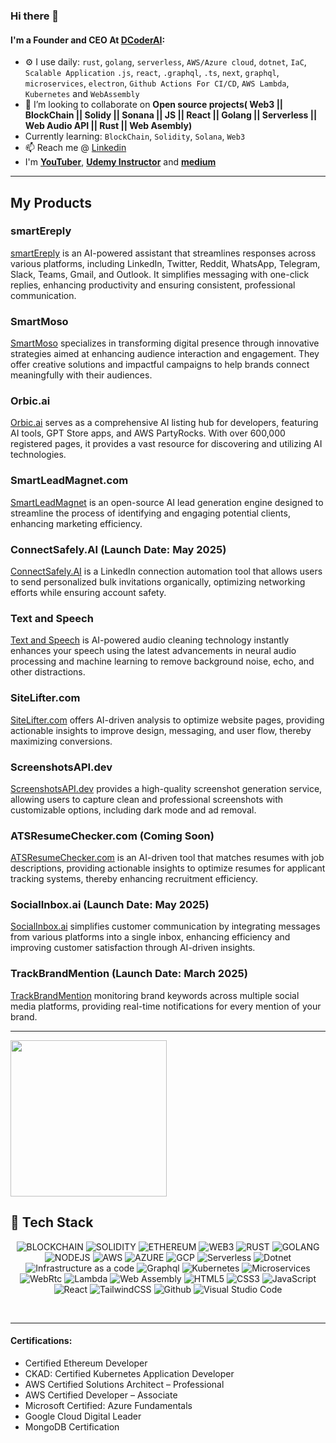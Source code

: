 ### Hi there 👋

#### I'm a Founder and CEO At [**DCoderAI**](https://dcoder.ai/):

- ⚙️ I use daily: `rust`, `golang`, `serverless`, `AWS/Azure cloud`, `dotnet`, `IaC`, `Scalable Application` `.js`, `react`, `.graphql`, `.ts`, `next`, `graphql`, `microservices`, `electron`, `Github Actions For CI/CD`, `AWS Lambda`, `Kubernetes` and `WebAssembly`
- 👯 I’m looking to collaborate on **Open source projects( Web3 || BlockChain || Solidy || Sonana || JS || React || Golang || Serverless || Web Audio API || Rust || Web Asembly)**
- Currently learning: `BlockChain`, `Solidity`, `Solana`, `Web3`
- 📫 Reach me @ [Linkedin](https://www.linkedin.com/in/Durgaprasad-Budhwani/)
- I'm [**YouTuber**](https://www.youtube.com/channel/UCQqzk4nb_oVDkhnWp4miUHw), [**Udemy Instructor**](https://www.udemy.com/user/durgaprasad-budhwani/) and [**medium**](https://medium.com/@durgaprasadbudhwani)

--------------

## My Products

### smartEreply

[smartEreply](https://smartereply.com) is an AI-powered assistant that streamlines responses across various platforms, including LinkedIn, Twitter, Reddit, WhatsApp, Telegram, Slack, Teams, Gmail, and Outlook. It simplifies messaging with one-click replies, enhancing productivity and ensuring consistent, professional communication. 

### SmartMoso

[SmartMoso](https://smartmoso.com) specializes in transforming digital presence through innovative strategies aimed at enhancing audience interaction and engagement. They offer creative solutions and impactful campaigns to help brands connect meaningfully with their audiences.

### Orbic.ai

[Orbic.ai](https://orbic.ai) serves as a comprehensive AI listing hub for developers, featuring AI tools, GPT Store apps, and AWS PartyRocks. With over 600,000 registered pages, it provides a vast resource for discovering and utilizing AI technologies.

### SmartLeadMagnet.com

[SmartLeadMagnet](https://smartleadmagnet.com/) is an open-source AI lead generation engine designed to streamline the process of identifying and engaging potential clients, enhancing marketing efficiency.

### ConnectSafely.AI (Launch Date: May 2025)

[ConnectSafely.AI](https://connectsafely.ai) is a LinkedIn connection automation tool that allows users to send personalized bulk invitations organically, optimizing networking efforts while ensuring account safety.

### Text and Speech

[Text and Speech]([https://connectsafely.ai](https://textandspeech.dev)) is AI-powered audio cleaning technology instantly enhances your speech using the latest advancements in neural audio processing and machine learning to remove background noise, echo, and other distractions.

### SiteLifter.com

[SiteLifter.com](https://sitelifter.com) offers AI-driven analysis to optimize website pages, providing actionable insights to improve design, messaging, and user flow, thereby maximizing conversions.

### ScreenshotsAPI.dev

[ScreenshotsAPI.dev](https://screenshotsapi.dev) provides a high-quality screenshot generation service, allowing users to capture clean and professional screenshots with customizable options, including dark mode and ad removal.

### ATSResumeChecker.com (Coming Soon)

[ATSResumeChecker.com](https://atsresumechecker.com) is an AI-driven tool that matches resumes with job descriptions, providing actionable insights to optimize resumes for applicant tracking systems, thereby enhancing recruitment efficiency.

### SocialInbox.ai (Launch Date: May 2025)

[SocialInbox.ai](https://socialinbox.ai) simplifies customer communication by integrating messages from various platforms into a single inbox, enhancing efficiency and improving customer satisfaction through AI-driven insights.


### TrackBrandMention (Launch Date: March 2025)

[TrackBrandMention](https://trackbrandmention.com) monitoring brand keywords across multiple social media platforms, providing real-time notifications for every mention of your brand.

----------

<img src="https://user-images.githubusercontent.com/993962/162679505-bb93c35d-6d2d-435d-b204-de1ad38c8924.gif" width="250" />

<h2> 🥞 Tech Stack</h2>
<p align="center">
    <img alt="BLOCKCHAIN" src="https://img.shields.io/badge/-blockchain-blue?style=for-the-badge&logo=ethereum"/>
    <img alt="SOLIDITY" src="https://img.shields.io/badge/-solidity-salmon?style=for-the-badge&logo=solidity"/>
    <img alt="ETHEREUM" src="https://img.shields.io/badge/-ethereum-coral?style=for-the-badge&logo=ethereum"/>
    <img alt="WEB3" src="https://img.shields.io/badge/-web3-tomato?style=for-the-badge"/>
    <img alt="RUST" src="https://img.shields.io/badge/-rust-black?style=for-the-badge&logo=rust"/>
    <img alt="GOLANG" src="https://img.shields.io/badge/-golang-white?style=for-the-badge&logo=go"/>
    <img alt="NODEJS" src="https://img.shields.io/badge/-nodejs-yellow?style=for-the-badge"/>
    <img alt="AWS" src="https://img.shields.io/badge/-aws-pink?style=for-the-badge&logo=amazon"/>
    <img alt="AZURE" src="https://img.shields.io/badge/-azure-olive?style=for-the-badge&logo=microsoft"/>
    <img alt="GCP" src="https://img.shields.io/badge/-gcp-plum?style=for-the-badge"/>
    <img alt="Serverless" src="https://img.shields.io/badge/-serverless-purple?style=for-the-badge"/>
    <img alt="Dotnet" src="https://img.shields.io/badge/-dotnet-royalblue?style=for-the-badge"/>
    <img alt="Infrastructure as a code" src="https://img.shields.io/badge/-iac-lightgreen?style=for-the-badge"/>
    <img alt="Graphql" src="https://img.shields.io/badge/-graphql-green?style=for-the-badge"/>
    <img alt="Kubernetes" src="https://img.shields.io/badge/-kubernetes-whitesmoke?style=for-the-badge&logo=kubernetes&logoColor=140200"/>
    <img alt="Microservices" src="https://img.shields.io/badge/-microservices-teal?style=for-the-badge"/>
    <img alt="WebRtc" src="https://img.shields.io/badge/-webrtc-indigo?style=for-the-badge"/>
    <img alt="Lambda" src="https://img.shields.io/badge/-lambda-turquoise?style=for-the-badge"/>
    <img alt="Web Assembly" src="https://img.shields.io/badge/-webassembly-skyblue?style=for-the-badge"/>
    <img alt="HTML5" src="https://img.shields.io/badge/html5-%23fca9ae.svg?style=for-the-badge&logo=html5&logoColor=140200"/>
    <img alt="CSS3" src="https://img.shields.io/badge/css3-%23ffd2ce.svg?style=for-the-badge&logo=css3&logoColor=140200"/>
    <img alt="JavaScript" src="https://img.shields.io/badge/javascript-%23e4626b.svg?style=for-the-badge&logo=javascript&logoColor=%23F7DF1E"/>
    <img alt="React" src="https://img.shields.io/badge/react-%23f2ca61.svg?style=for-the-badge&logo=react&logoColor=%2361DAFB"/>
    <img alt="TailwindCSS" src="https://img.shields.io/badge/tailwind css-%23fca9ae.svg?style=for-the-badge&logo=tailwind-css&logoColor=140200"/>
    <img alt="Github" src="https://img.shields.io/badge/github-%23e4626b.svg?style=for-the-badge&logo=github&logoColor=140200"/>
    <img alt="Visual Studio Code" src="https://img.shields.io/badge/Visual Studio Code-f2ca61.svg?style=for-the-badge&logo=visual-studio-code&logoColor=140200"/>
</p>
<br>

-----

#### Certifications:
- Certified Ethereum Developer
- CKAD: Certified Kubernetes Application Developer
- AWS Certified Solutions Architect – Professional
- AWS Certified Developer – Associate
- Microsoft Certified: Azure Fundamentals
- Google Cloud Digital Leader
- MongoDB Certification

